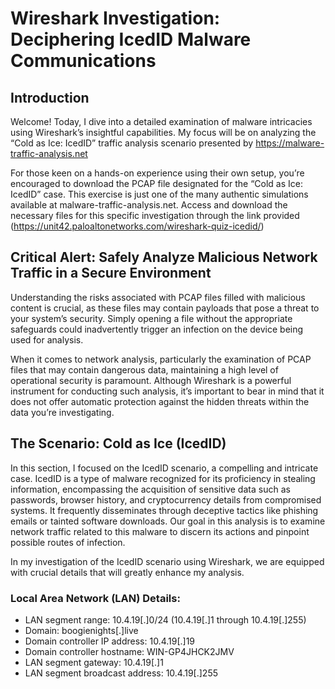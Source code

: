 # Wireshark Investigation: Deciphering IcedID Malware Communications

## Introduction
Welcome! Today, I dive into a detailed examination of malware intricacies using Wireshark’s insightful capabilities. My focus will be on analyzing the “Cold as Ice: IcedID” traffic analysis scenario presented by https://malware-traffic-analysis.net

For those keen on a hands-on experience using their own setup, you’re encouraged to download the PCAP file designated for the “Cold as Ice: IcedID” case. This exercise is just one of the many authentic simulations available at malware-traffic-analysis.net. Access and download the necessary files for this specific investigation through the link provided (https://unit42.paloaltonetworks.com/wireshark-quiz-icedid/)

## Critical Alert: Safely Analyze Malicious Network Traffic in a Secure Environment
Understanding the risks associated with PCAP files filled with malicious content is crucial, as these files may contain payloads that pose a threat to your system’s security. Simply opening a file without the appropriate safeguards could inadvertently trigger an infection on the device being used for analysis.

When it comes to network analysis, particularly the examination of PCAP files that may contain dangerous data, maintaining a high level of operational security is paramount. Although Wireshark is a powerful instrument for conducting such analysis, it’s important to bear in mind that it does not offer automatic protection against the hidden threats within the data you’re investigating.

## The Scenario: Cold as Ice (IcedID)

In this section, I focused on the IcedID scenario, a compelling and intricate case. IcedID is a type of malware recognized for its proficiency in stealing information, encompassing the acquisition of sensitive data such as passwords, browser history, and cryptocurrency details from compromised systems. It frequently disseminates through deceptive tactics like phishing emails or tainted software downloads. Our goal in this analysis is to examine network traffic related to this malware to discern its actions and pinpoint possible routes of infection.

In my investigation of the IcedID scenario using Wireshark, we are equipped with crucial details that will greatly enhance my analysis.

### Local Area Network (LAN) Details:
   - LAN segment range: 10.4.19[.]0/24 (10.4.19[.]1 through 10.4.19[.]255)
   - Domain: boogienights[.]live
   - Domain controller IP address: 10.4.19[.]19
   - Domain controller hostname: WIN-GP4JHCK2JMV
   - LAN segment gateway: 10.4.19[.]1
   - LAN segment broadcast address: 10.4.19[.]255


